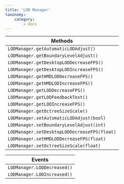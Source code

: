 ```yaml
---
title: 'LOD Manager'
taxonomy:
    category:
        - docs
---
```




| Methods                                  |
| ---------------------------------------- |
| `LODManager.getAutomaticLODAdjust()`       |
| `LODManager.getBoundaryLevelAdjust()`      |
| `LODManager.getDesktopLODDecreaseFPS()`    |
| `LODManager.getDesktopLODIncreaseFPS()`    |
| `LODManager.getHMDLODDecreaseFPS()`        |
| `LODManager.getHMDLODIncreaseFPS()`        |
| `LODManager.getLODDecreaseFPS()`           |
| `LODManager.getLODFeedbackText()`          |
| `LODManager.getLODIncreaseFPS()`           |
| `LODManager.getOctreeSizeScale()`          |
| `LODManager.setAutomaticLODAdjust(bool)`   |
| `LODManager.setBoundaryLevelAdjust(int)`   |
| `LODManager.setDesktopLODDecreaseFPS(float)` |
| `LODManager.setHMDLODDecreaseFPS(float)`   |
| `LODManager.setOctreeSizeScale(float)`     |

| Events                                |
| ------------------------------------- |
| `LODManager.LODDecreased()`             |
| `LODManager.LODIncreased()`             |
